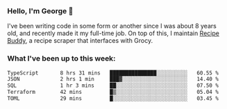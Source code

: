 ### Hello, I'm George 👋

I've been writing code in some form or another since I was about 8 years old, and recently made it my full-time job. On top of this, I maintain [Recipe Buddy](https://github.com/georgegebbett/recipe-buddy), a recipe scraper that interfaces with Grocy.  

<!--
**georgegebbett/georgegebbett** is a ✨ _special_ ✨ repository because its `README.md` (this file) appears on your GitHub profile.

Here are some ideas to get you started:

- 🔭 I’m currently working on ...
- 🌱 I’m currently learning ...
- 👯 I’m looking to collaborate on ...
- 🤔 I’m looking for help with ...
- 💬 Ask me about ...
- 📫 How to reach me: ...
- 😄 Pronouns: ...
- ⚡ Fun fact: ...
-->

### What I've been up to this week:
<!--START_SECTION:waka-->

```txt
TypeScript       8 hrs 31 mins   ███████████████░░░░░░░░░░   60.55 %
JSON             2 hrs 1 min     ███▓░░░░░░░░░░░░░░░░░░░░░   14.40 %
SQL              1 hr 3 mins     ██░░░░░░░░░░░░░░░░░░░░░░░   07.50 %
Terraform        42 mins         █▒░░░░░░░░░░░░░░░░░░░░░░░   05.04 %
TOML             29 mins         █░░░░░░░░░░░░░░░░░░░░░░░░   03.45 %
```

<!--END_SECTION:waka-->

